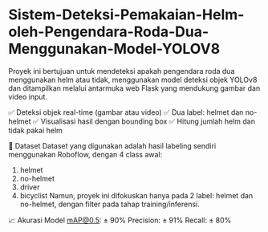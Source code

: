 # Sistem-Deteksi-Pemakaian-Helm-oleh-Pengendara-Roda-Dua-Menggunakan-Model-YOLOV8

Proyek ini bertujuan untuk mendeteksi apakah pengendara roda dua menggunakan helm atau tidak, menggunakan model deteksi objek YOLOv8 dan ditampilkan melalui antarmuka web Flask yang mendukung gambar dan video input.

✅ Deteksi objek real-time (gambar atau video)
✅ Dua label: helmet dan no-helmet
✅ Visualisasi hasil dengan bounding box
✅ Hitung jumlah helm dan tidak pakai helm

🧪 Dataset
Dataset yang digunakan adalah hasil labeling sendiri menggunakan Roboflow, dengan 4 class awal:
1. helmet
2. no-helmet
3. driver
4. bicyclist
Namun, proyek ini difokuskan hanya pada 2 label: helmet dan no-helmet, dengan filter pada tahap training/inferensi.

📈 Akurasi Model
mAP@0.5: ± 90%
Precision: ± 91%
Recall: ± 80%

